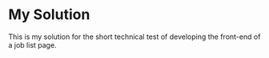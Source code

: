 # My Solution

This is my solution for the short technical test of developing the front-end of a job list page.
